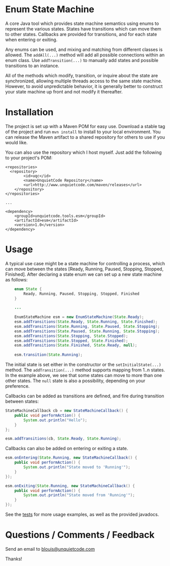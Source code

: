 # Enum State Machine
A core Java tool which provides state machine semantics using enums to represent the various states.
States have transitions which can move them to other states. Callbacks are provided for transitions,
and for each state when entering or exiting.

Any enums can be used, and mixing and matching from different classes is allowed. The `addAll(...)`
method will add all possible connections within an enum class. Use `addTransition(...)` to manually
add states and possible transitions to an instance.

All of the methods which modify, transition, or inquire about the state are synchronized, allowing
multiple threads access to the same state machine. However, to avoid unpredictable behavior, it is
generally better to construct your state machine up front and not modify it thereafter.

# Installation
The project is set up with a Maven POM for easy use. Download a stable tag of the project and run
`mvn install` to install to your local environment. You can release the Maven artifact to a shared
repository for others to use if you would like.

You can also use the repository which I host myself. Just add the following to your project's POM:
```
<repositories>
  <repository>
		<id>uqc</id>
		<name>UnquietCode Repository</name>
		<url>http://www.unquietcode.com/maven/releases</url>
	</repository>
</repositories>

...

<dependency>
    <groupId>unquietcode.tools.esm</groupId>
    <artifactId>esm</artifactId>
    <version>1.0</version>
</dependency>
```

# Usage
A typical use case might be a state machine for controlling a process, which can move between the
states [Ready, Running, Paused, Stopping, Stopped, Finished]. After declaring a state enum we can
set up a new state machine as follows:

```java
    enum State {
        Ready, Running, Paused, Stopping, Stopped, Finished
    }

    ...
    
    EnumStateMachine esm = new EnumStateMachine(State.Ready);
    esm.addTransitions(State.Ready, State.Running, State.Finished);
    esm.addTransitions(State.Running, State.Paused, State.Stopping);
    esm.addTransitions(State.Paused, State.Running, State.Stopping);
    esm.addTransitions(State.Stopping, State.Stopped);
    esm.addTransitions(State.Stopped, State.Finished);
    esm.addTransitions(State.Finished, State.Ready, null);
    
    esm.transition(State.Running);
```

The initial state is set either in the constructor or the `setInitialState(...)` method. The `addTransition(...)`
method supports mapping from 1..n states. In the example above, we see that some states can move to more than
one other states. The `null` state is also a possibility, depending on your preference.

Callbacks can be added as transitions are defined, and fire during transition between states:

```java
StateMachineCallback cb = new StateMachineCallback() {
    public void performAction() {
        System.out.println("Hello");
    }
};

esm.addTransitions(cb, State.Ready, State.Running);
```

Callbacks can also be added on entering or exiting a state.
```java
esm.onEntering(State.Running, new StateMachineCallback() {
    public void performAction() {
        System.out.println("State moved to 'Running'");
    }
});

esm.onExiting(State.Running, new StateMachineCallback() {
    public void performAction() {
        System.out.println("State moved from 'Running'");
    }
});
```

See the [tests](https://github.com/UnquietCode/Enum-State-Machine/blob/master/src/test/java/unquietcode/tools/esm/EnumStateMachine_T.java)
for more usage examples, as well as the provided javadocs.


# Questions / Comments / Feedback
Send an email to blouis@unquietcode.com
  
Thanks!